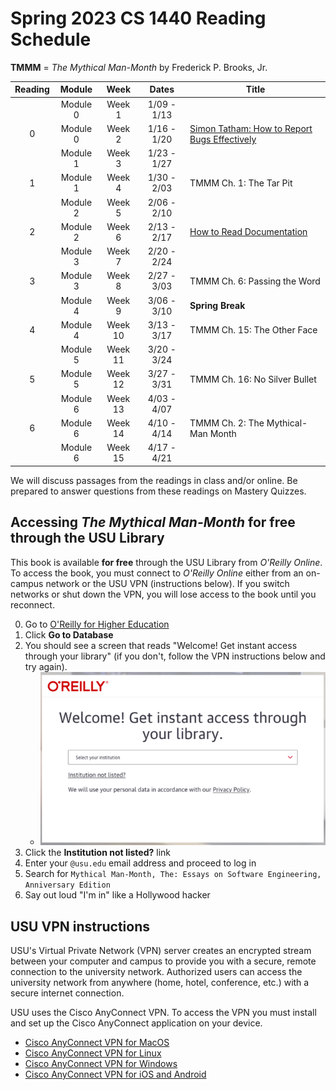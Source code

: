 # Spring 2023 CS 1440 Reading Schedule

**TMMM** = *The Mythical Man-Month* by Frederick P. Brooks, Jr.

| Reading  | Module   | Week    | Dates         | Title
|:--------:|:--------:|:-------:|:-------------:|--------------------------------------
|          | Module 0 | Week 1  |  1/09 -  1/13 | 
| 0        | Module 0 | Week 2  |  1/16 -  1/20 | [Simon Tatham: How to Report Bugs Effectively](https://www.chiark.greenend.org.uk/~sgtatham/bugs.html)
|          | Module 1 | Week 3  |  1/23 -  1/27 |
| 1        | Module 1 | Week 4  |  1/30 -  2/03 | TMMM Ch. 1: The Tar Pit 
|          | Module 2 | Week 5  |  2/06 -  2/10 | 
| 2        | Module 2 | Week 6  |  2/13 -  2/17 | [How to Read Documentation](./Module1/How_to_Read_Documentation.md)
|          | Module 3 | Week 7  |  2/20 -  2/24 | 
| 3        | Module 3 | Week 8  |  2/27 -  3/03 | TMMM Ch. 6: Passing the Word
|          | Module 4 | Week 9  |  3/06 -  3/10 | **Spring Break**
| 4        | Module 4 | Week 10 |  3/13 -  3/17 | TMMM Ch. 15: The Other Face
|          | Module 5 | Week 11 |  3/20 -  3/24 | 
| 5        | Module 5 | Week 12 |  3/27 -  3/31 | TMMM Ch. 16: No Silver Bullet
|          | Module 6 | Week 13 |  4/03 -  4/07 |
| 6        | Module 6 | Week 14 |  4/10 -  4/14 | TMMM Ch. 2: The Mythical-Man Month   
|          | Module 6 | Week 15 |  4/17 -  4/21 | 


We will discuss passages from the readings in class and/or online.
Be prepared to answer questions from these readings on Mastery Quizzes.


## Accessing *The Mythical Man-Month* for free through the USU Library

This book is available **for free** through the USU Library from *O'Reilly Online*.  To access the book, you must connect to *O'Reilly Online* either from an on-campus network or the USU VPN (instructions below).  If you switch networks or shut down the VPN, you will lose access to the book until you reconnect.

0.  Go to [O'Reilly for Higher Education](https://library2.usu.edu/inabs/more.php?Identify=918)
1.  Click **Go to Database**
2.  You should see a screen that reads "Welcome! Get instant access through your library" (if you don't, follow the VPN instructions below and try again).
    *   ![./assets/oreilly.png](./assets/oreilly.png "O'Reilly Online welcome screen")
3.  Click the **Institution not listed?** link
4.  Enter your `@usu.edu` email address and proceed to log in
5.  Search for `Mythical Man-Month, The: Essays on Software Engineering, Anniversary Edition`
6.  Say out loud "I'm in" like a Hollywood hacker


## USU VPN instructions

USU's Virtual Private Network (VPN) server creates an encrypted stream between your computer and campus to provide you with a secure, remote connection to the university network. Authorized users can access the university network from anywhere (home, hotel, conference, etc.) with a secure internet connection.

USU uses the Cisco AnyConnect VPN.  To access the VPN you must install and set up the Cisco AnyConnect application on your device.

*   [Cisco AnyConnect VPN for MacOS](https://usu.service-now.com/aggies?sys_kb_id=77410656b8834100bd5c10e091b7dba8&id=kb_article_view&sysparm_rank=3&sysparm_tsqueryId=ac78c9c14775119055f4f7c5536d432f)
*   [Cisco AnyConnect VPN for Linux](https://usu.service-now.com/aggies?sys_kb_id=d56093ccf5f95900496e86b8fd29bfd9&id=kb_article_view&sysparm_rank=4&sysparm_tsqueryId=ac78c9c14775119055f4f7c5536d432f)
*   [Cisco AnyConnect VPN for Windows](https://usu.service-now.com/aggies?sys_kb_id=fb3eb5d2b8834100bd5c10e091b7dbf3&id=kb_article_view&sysparm_rank=2&sysparm_tsqueryId=ac78c9c14775119055f4f7c5536d432f)
*   [Cisco AnyConnect VPN for iOS and Android](https://usu.service-now.com/aggies?sys_kb_id=6ae68ad6b8834100bd5c10e091b7db32&id=kb_article_view&sysparm_rank=1&sysparm_tsqueryId=ac78c9c14775119055f4f7c5536d432f)

